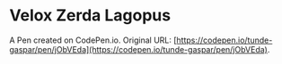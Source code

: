 # Velox Zerda Lagopus

A Pen created on CodePen.io. Original URL: [https://codepen.io/tunde-gaspar/pen/jObVEda](https://codepen.io/tunde-gaspar/pen/jObVEda).


